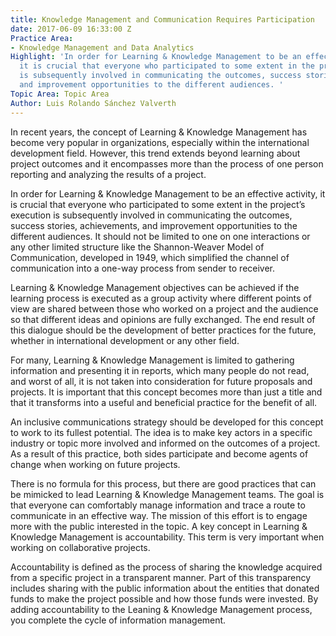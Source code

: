 ```yaml
---
title: Knowledge Management and Communication Requires Participation
date: 2017-06-09 16:33:00 Z
Practice Area:
- Knowledge Management and Data Analytics
Highlight: 'In order for Learning & Knowledge Management to be an effective activity,
  it is crucial that everyone who participated to some extent in the project’s execution
  is subsequently involved in communicating the outcomes, success stories, achievements,
  and improvement opportunities to the different audiences. '
Topic Area: Topic Area
Author: Luis Rolando Sánchez Valverth
---
```


In recent years, the concept of Learning & Knowledge Management has become very popular in organizations, especially within the international development field. However, this trend extends beyond learning about project outcomes and it encompasses more than the process of one person reporting and analyzing the results of a project. 

In order for Learning & Knowledge Management to be an effective activity, it is crucial that everyone who participated to some extent in the project’s execution is subsequently involved in communicating the outcomes, success stories, achievements, and improvement opportunities to the different audiences. It should not be limited to one on one interactions or any other limited structure like the Shannon-Weaver Model of Communication, developed in 1949, which simplified the channel of communication into a one-way process from sender to receiver. 

Learning & Knowledge Management objectives can be achieved if the learning process is executed as a group activity where different points of view are shared between those who worked on a project and the audience so that different ideas and opinions are fully exchanged. The end result of this dialogue should be the development of better practices for the future, whether in international development or any other field. 

For many, Learning & Knowledge Management is limited to gathering information and presenting it in reports, which many people do not read, and worst of all, it is not taken into consideration for future proposals and projects. It is important that this concept becomes more than just a title and that it transforms into a useful and beneficial practice for the benefit of all. 

An inclusive communications strategy should be developed for this concept to work to its fullest potential. The idea is to make key actors in a specific industry or topic more involved and informed on the outcomes of a project. As a result of this practice, both sides participate and become agents of change when working on future projects.

There is no formula for this process, but there are good practices that can be mimicked to lead Learning & Knowledge Management teams. The goal is that everyone can comfortably manage information and trace a route to communicate in an effective way. The mission of this effort is to engage more with the public interested in the topic. 
A key concept in Learning & Knowledge Management is accountability. This term is very important when working on collaborative projects. 

Accountability is defined as the process of sharing the knowledge acquired from a specific project in a transparent manner. Part of this transparency includes sharing with the public information about the entities that donated funds to make the project possible and how those funds were invested. By adding accountability to the Leaning & Knowledge Management process, you complete the cycle of information management.
